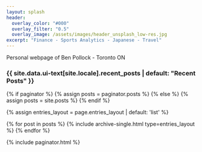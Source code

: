 ```yaml
---
layout: splash
header:
  overlay_color: "#000"
  overlay_filter: "0.5"
  overlay_image: /assets/images/header_unsplash_low-res.jpg
excerpt: "Finance - Sports Analytics - Japanese - Travel"
---
```


Personal webpage of Ben Pollock - Toronto ON

<h3 class="archive__subtitle">{{ site.data.ui-text[site.locale].recent_posts | default: "Recent Posts" }}</h3>

{% if paginator %}
  {% assign posts = paginator.posts %}
{% else %}
  {% assign posts = site.posts %}
{% endif %}

{% assign entries_layout = page.entries_layout | default: 'list' %}
<div class="entries-{{ entries_layout }}">
  {% for post in posts %}
    {% include archive-single.html type=entries_layout %}
  {% endfor %}
</div>

{% include paginator.html %}